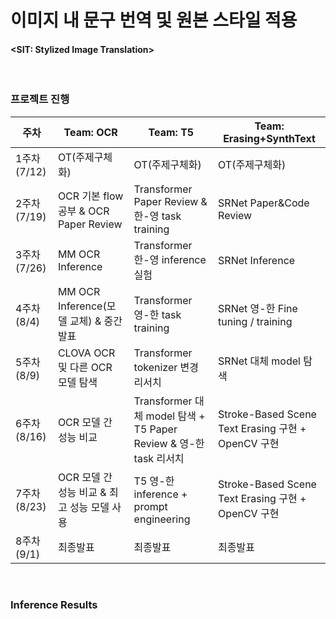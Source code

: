 # 이미지 내 문구 번역 및 원본 스타일 적용
#### <SIT: Stylized Image Translation>



<br/>

### 프로젝트 진행

| 주차 | Team: OCR | Team: T5 | Team: Erasing+SynthText |
| --- | --- | --- | --- |
| 1주차(7/12) | OT(주제구체화) | OT(주제구체화) | OT(주제구체화) |
| 2주차(7/19) | OCR 기본 flow 공부 & OCR Paper Review | Transformer Paper Review & 한-영 task training | SRNet Paper&Code Review |
| 3주차(7/26) | MM OCR Inference | Transformer 한-영 inference 실험 | SRNet Inference |
| 4주차(8/4) | MM OCR Inference(모델 교체) & 중간발표 | Transformer 영-한 task training | SRNet 영-한 Fine tuning / training |
| 5주차(8/9) | CLOVA OCR 및 다른 OCR 모델 탐색 | Transformer tokenizer 변경 리서치 | SRNet 대체 model 탐색 |
| 6주차(8/16) | OCR 모델 간 성능 비교 |  Transformer 대체 model 탐색 + T5 Paper Review & 영-한 task 리서치 | Stroke-Based Scene Text Erasing 구현 + OpenCV 구현 |
| 7주차(8/23) | OCR 모델 간 성능 비교 & 최고 성능 모델 사용 | T5 영-한 inference + prompt engineering | Stroke-Based Scene Text Erasing 구현 + OpenCV 구현 |
| 8주차(9/1) | 최종발표 | 최종발표 | 최종발표 |


<br/>

### Inference Results







<br/>
